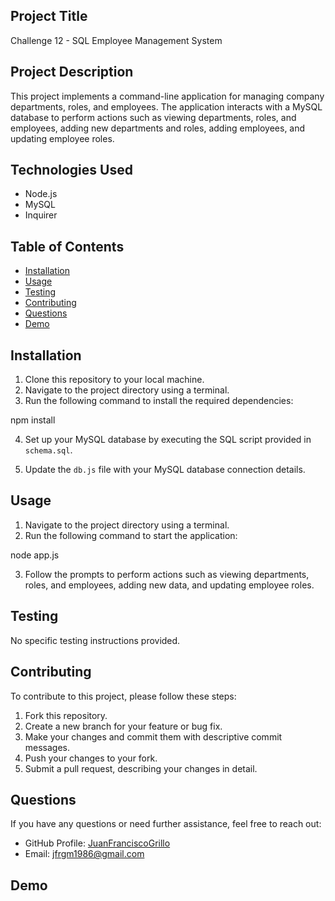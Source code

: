 ## Project Title

Challenge 12 - SQL Employee Management System

## Project Description

This project implements a command-line application for managing company departments, roles, and employees. The application interacts with a MySQL database to perform actions such as viewing departments, roles, and employees, adding new departments and roles, adding employees, and updating employee roles.

## Technologies Used

- Node.js
- MySQL
- Inquirer

## Table of Contents

- [Installation](#installation)
- [Usage](#usage)
- [Testing](#testing)
- [Contributing](#contributing)
- [Questions](#questions)
- [Demo](#demo)

## Installation

1. Clone this repository to your local machine.
2. Navigate to the project directory using a terminal.
3. Run the following command to install the required dependencies:

npm install

4. Set up your MySQL database by executing the SQL script provided in `schema.sql`.

5. Update the `db.js` file with your MySQL database connection details.

## Usage

1. Navigate to the project directory using a terminal.
2. Run the following command to start the application:

node app.js

3. Follow the prompts to perform actions such as viewing departments, roles, and employees, adding new data, and updating employee roles.

## Testing

No specific testing instructions provided.

## Contributing

To contribute to this project, please follow these steps:

1. Fork this repository.
2. Create a new branch for your feature or bug fix.
3. Make your changes and commit them with descriptive commit messages.
4. Push your changes to your fork.
5. Submit a pull request, describing your changes in detail.

## Questions

If you have any questions or need further assistance, feel free to reach out:

- GitHub Profile: [JuanFranciscoGrillo](https://github.com/JuanFranciscoGrillo)
- Email: jfrgm1986@gmail.com

## Demo

